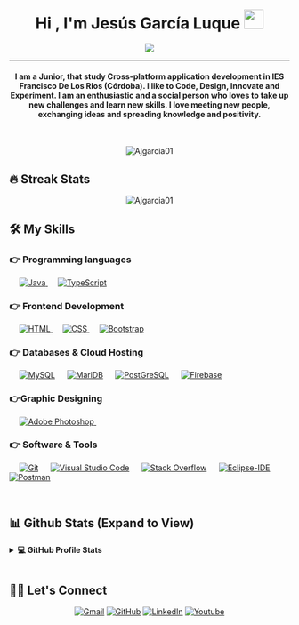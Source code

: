 <h1 align="center">Hi , I'm Jesús García Luque <img src="https://media.giphy.com/media/hvRJCLFzcasrR4ia7z/giphy.gif" width="35"></h1>
<p align="center">
  <a href="https://github.com/DenverCoder1/readme-typing-svg"><img src="https://readme-typing-svg.herokuapp.com?lines=Developer;Always%20learning%20new%20things&center=true&width=500&height=50"></a>
</p>
<hr/>
<h4 align="center">I am a Junior, that study Cross-platform application development in IES Francisco De Los Rios (Córdoba). I like to Code, Design, Innovate and Experiment. I am an enthusiastic and a social person who loves to take up new challenges and learn new skills. I love meeting new people, exchanging ideas and spreading knowledge and positivity.</h4>
<br>
<p align="center"> <img src="https://komarev.com/ghpvc/?username=Ajgarcia01&label=Profile%20views&color=0e75b6&style=plastic" alt="Ajgarcia01" /> </p>

## 🔥 Streak Stats
<p align="center"><img src="https://github-readme-streak-stats.herokuapp.com/?user=Ajgarcia01&theme=algolia" alt="Ajgarcia01"  /></p>


## 🛠️ My Skills

### 👉 Programming languages

<p align="left"> 
  &emsp;
  <a href="https://www.java.com" target="_blank"> 
    <img alt="Java" src="https://img.shields.io/badge/Java-%23007396.svg?logo=java&logoColor=white">
  </a>
   &emsp;
  <a href="https://www.typescriptlang.org/" target="_blank"> 
    <img alt="TypeScript" src="https://img.shields.io/badge/-TypeScript-007ACC?style=flat-square&logo=typescript">
  </a>

### 👉 Frontend Development
<p align="left"> 
  &emsp; 
  <a href="https://www.w3.org/html/" target="_blank"> 
   <img alt="HTML" src="https://img.shields.io/badge/HTML5%20-%23E34F26.svg?logo=html5&logoColor=white">
  </a>   
  &emsp;
  <a href="https://www.w3schools.com/css/" target="_blank">
    <img alt="CSS" src="https://img.shields.io/badge/CSS%20-%231572B6.svg?logo=css3&logoColor=white">
  </a> 
   &emsp;
  <a href="https://getbootstrap.com" target="_blank"> 
    <img alt="Bootstrap" src="https://img.shields.io/badge/Bootstrap-%23563D7C.svg?style=flat&logo=bootstrap&logoColor=white"/>
  </a>
</p>

### 👉 Databases & Cloud Hosting
<p align="left">
  &emsp;
    <a href="https://www.mysql.com/"><img alt="MySQL" src="https://img.shields.io/badge/MySQL-%2300f.svg?style=flat&llogo=mysql&logoColor=white"></a>
  &emsp;
    <a href="https://mariadb.org/"><img alt="MariDB" src ="https://img.shields.io/static/v1?label=&message=MariaDB&color=black"/></a>
  &emsp;
    <a href="https://www.postgresql.org/"><img alt="PostGreSQL" src="https://img.shields.io/static/v1?label=&message=PostGreSQL&color=blue"></a>
  &emsp;
    <a href="https://firebase.google.com/"><img alt="Firebase" src ="https://img.shields.io/badge/Firebase-%23316192.svg?logo=firebase&logoColor=white"></a>
 </p>
  
### 👉Graphic Designing
<p align="left">
  &emsp;
   <a href="https://www.adobe.com/es/products/photoshop.html" target="_blank"> 
    <img alt="Adobe Photoshop" src="https://img.shields.io/static/v1?label=&message=PhotoShop&color=blue"/>
  </a> 
  &emsp;
 </p>

 ### 👉 Software & Tools
 
<p>
  &emsp;
    <a href="#"><img alt="Git" src="https://img.shields.io/badge/Git%20-%23F05033.svg?logo=git&logoColor=white"></a>
  &emsp;
    <a href="#"><img alt="Visual Studio Code" src="https://img.shields.io/badge/Visual%20Studio%20Code-0078d7.svg?logo=visual-studio-code&logoColor=white"></a>
  &emsp;
    <a href="#"><img alt="Stack Overflow" src="https://img.shields.io/badge/-Stack%20Overflow-FE7A16?logo=stack-overflow&logoColor=white"></a>
  &emsp;
	<a href="#"><img alt="Eclipse-IDE" src="http://img.shields.io/badge/-Eclipse-2C2255?style=flat-square&logo=eclipse&logoColor=ffffff"></a>
  &emsp;
     <a href="#"><img alt="Postman" src="https://img.shields.io/badge/Postman-FF6C37?logo=postman&logoColor=white"></a>
  &emsp;
</p>

<br/>

## 📊 Github Stats (Expand to View) 


<details> 
  <summary><b>💻 GitHub Profile Stats</b></summary>
  <br/>
  <p align="center">
    <a href="https://github.com/Ajgarcia01/github-readme-stats"><img alt="Ajgarcia01's Github Stats" src="https://github-readme-stats.vercel.app/api?username=Ajgarcia01&show_icons=true&count_private=true&theme=algolia" height="192px"/></a>
<br/>
  &nbsp;
	  <img src="https://github-readme-stats.vercel.app/api/top-langs?username=Ajgarcia01&show_icons=true&locale=en&layout=compact&theme=algolia" alt="Ajgarcia01" height="192px"/>
  <br/>
  <b>Note:</b> Top languages is only a metric of the languages my public code consists of and doesn't reflect experience or skill level.
  </p>
</details>

<br/>

## 🙋‍♀️ Let's Connect
<p align="center">
	<a href="mailto:jesusgarcialuque11@gmail.com"><img src="https://img.icons8.com/bubbles/50/000000/gmail.png" alt="Gmail"/></a>
	<a href="https://github.com/Ajgarcia01"><img src="https://img.icons8.com/bubbles/50/000000/github.png" alt="GitHub"/></a>
	<a href="https://www.linkedin.com/in/jgl11/"><img src="https://img.icons8.com/bubbles/50/000000/linkedin.png" alt="LinkedIn"/></a>
	<a href="https://www.youtube.com/c/Funkier79"><img src="https://img.icons8.com/bubbles/50/000000/youtube.png" alt="Youtube"/></a>
	
</p>

